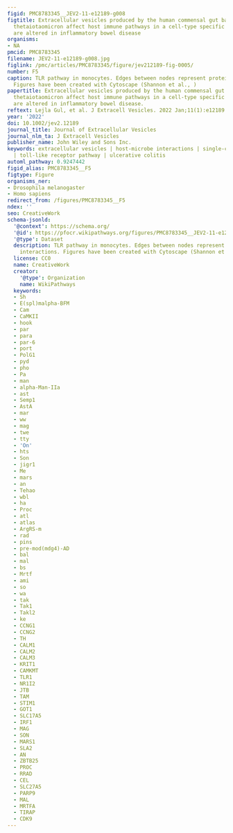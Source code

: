 ```yaml
---
figid: PMC8783345__JEV2-11-e12189-g008
figtitle: Extracellular vesicles produced by the human commensal gut bacterium Bacteroides
  thetaiotaomicron affect host immune pathways in a cell‐type specific manner that
  are altered in inflammatory bowel disease
organisms:
- NA
pmcid: PMC8783345
filename: JEV2-11-e12189-g008.jpg
figlink: /pmc/articles/PMC8783345/figure/jev212189-fig-0005/
number: F5
caption: TLR pathway in monocytes. Edges between nodes represent protein‐protein interactions.
  Figures have been created with Cytoscape (Shannon et al., )
papertitle: Extracellular vesicles produced by the human commensal gut bacterium Bacteroides
  thetaiotaomicron affect host immune pathways in a cell‐type specific manner that
  are altered in inflammatory bowel disease.
reftext: Lejla Gul, et al. J Extracell Vesicles. 2022 Jan;11(1):e12189.
year: '2022'
doi: 10.1002/jev2.12189
journal_title: Journal of Extracellular Vesicles
journal_nlm_ta: J Extracell Vesicles
publisher_name: John Wiley and Sons Inc.
keywords: extracellular vesicles | host‐microbe interactions | single‐cell data analysis
  | toll‐like receptor pathway | ulcerative colitis
automl_pathway: 0.9247442
figid_alias: PMC8783345__F5
figtype: Figure
organisms_ner:
- Drosophila melanogaster
- Homo sapiens
redirect_from: /figures/PMC8783345__F5
ndex: ''
seo: CreativeWork
schema-jsonld:
  '@context': https://schema.org/
  '@id': https://pfocr.wikipathways.org/figures/PMC8783345__JEV2-11-e12189-g008.html
  '@type': Dataset
  description: TLR pathway in monocytes. Edges between nodes represent protein‐protein
    interactions. Figures have been created with Cytoscape (Shannon et al., )
  license: CC0
  name: CreativeWork
  creator:
    '@type': Organization
    name: WikiPathways
  keywords:
  - Sh
  - E(spl)malpha-BFM
  - Cam
  - CaMKII
  - hook
  - par
  - para
  - par-6
  - port
  - PolG1
  - pyd
  - pho
  - Pa
  - man
  - alpha-Man-IIa
  - ast
  - Semp1
  - AstA
  - mar
  - ww
  - mag
  - twe
  - tty
  - 'On'
  - hts
  - Son
  - jigr1
  - Me
  - mars
  - an
  - Tehao
  - wbl
  - ha
  - Proc
  - atl
  - atlas
  - ArgRS-m
  - rad
  - pins
  - pre-mod(mdg4)-AD
  - bal
  - mal
  - bs
  - Mrtf
  - ami
  - so
  - wa
  - tak
  - Tak1
  - Takl2
  - ke
  - CCNG1
  - CCNG2
  - TH
  - CALM1
  - CALM2
  - CALM3
  - KRIT1
  - CAMKMT
  - TLR1
  - NR1I2
  - JTB
  - TAM
  - STIM1
  - GOT1
  - SLC17A5
  - IRF1
  - MAG
  - SON
  - MARS1
  - SLA2
  - AN
  - ZBTB25
  - PROC
  - RRAD
  - CEL
  - SLC27A5
  - PARP9
  - MAL
  - MRTFA
  - TIRAP
  - CDK9
---
```

